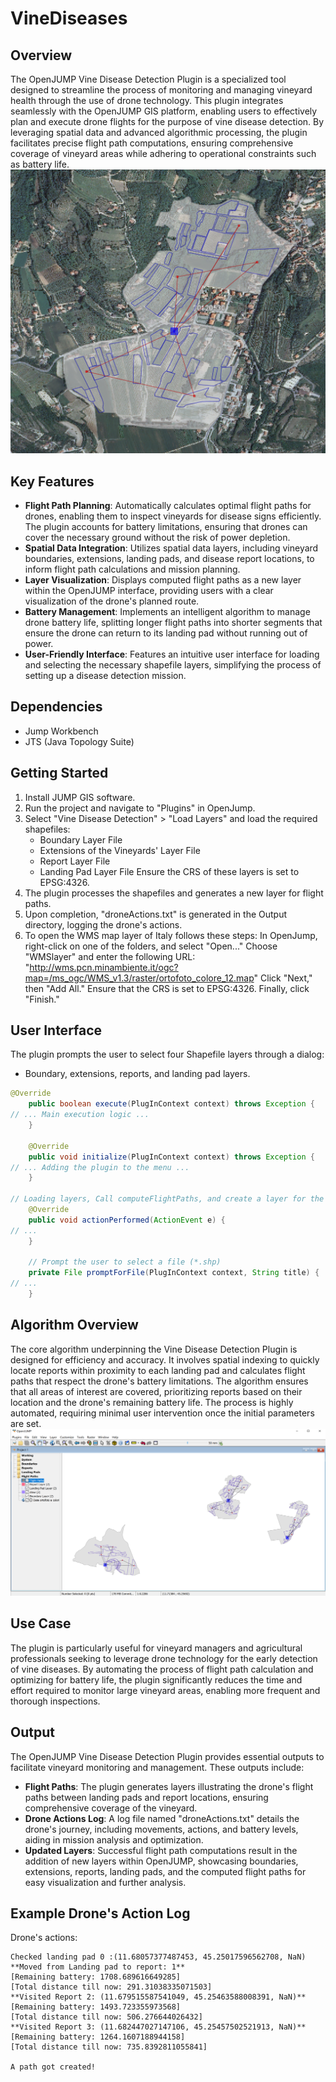 # VineDiseases

## Overview
The OpenJUMP Vine Disease Detection Plugin is a specialized tool designed to streamline the process of monitoring and managing vineyard health through the use of drone technology. This plugin integrates seamlessly with the OpenJUMP GIS platform, enabling users to effectively plan and execute drone flights for the purpose of vine disease detection. By leveraging spatial data and advanced algorithmic processing, the plugin facilitates precise flight path computations, ensuring comprehensive coverage of vineyard areas while adhering to operational constraints such as battery life.
![](Images/Result1.png)

## Key Features
- **Flight Path Planning**: Automatically calculates optimal flight paths for drones, enabling them to inspect vineyards for disease signs efficiently. The plugin accounts for battery limitations, ensuring that drones can cover the necessary ground without the risk of power depletion.
- **Spatial Data Integration**: Utilizes spatial data layers, including vineyard boundaries, extensions, landing pads, and disease report locations, to inform flight path calculations and mission planning.
- **Layer Visualization**: Displays computed flight paths as a new layer within the OpenJUMP interface, providing users with a clear visualization of the drone's planned route.
- **Battery Management**: Implements an intelligent algorithm to manage drone battery life, splitting longer flight paths into shorter segments that ensure the drone can return to its landing pad without running out of power.
- **User-Friendly Interface**: Features an intuitive user interface for loading and selecting the necessary shapefile layers, simplifying the process of setting up a disease detection mission.

## Dependencies
- Jump Workbench
- JTS (Java Topology Suite)

## Getting Started
1. Install JUMP GIS software.
2. Run the project and navigate to "Plugins" in OpenJump.
3. Select "Vine Disease Detection" > "Load Layers" and load the required shapefiles:
   - Boundary Layer File
   - Extensions of the Vineyards' Layer File
   - Report Layer File
   - Landing Pad Layer File
   Ensure the CRS of these layers is set to EPSG:4326.
4. The plugin processes the shapefiles and generates a new layer for flight paths.
5. Upon completion, "droneActions.txt" is generated in the Output directory, logging the drone's actions.
6. To open the WMS map layer of Italy follows these steps:
In OpenJump, right-click on one of the folders, and select "Open..."
Choose "WMSlayer" and enter the following URL: "http://wms.pcn.minambiente.it/ogc?map=/ms_ogc/WMS_v1.3/raster/ortofoto_colore_12.map"
Click "Next," then "Add All."
Ensure that the CRS is set to EPSG:4326.
Finally, click "Finish."

## User Interface
The plugin prompts the user to select four Shapefile layers through a dialog:
- Boundary, extensions, reports, and landing pad layers.

```java
@Override
    public boolean execute(PlugInContext context) throws Exception {
// ... Main execution logic ...
    }
 
    @Override
    public void initialize(PlugInContext context) throws Exception {
// ... Adding the plugin to the menu ...
    }
 
// Loading layers, Call computeFlightPaths, and create a layer for the flight paths
    @Override
    public void actionPerformed(ActionEvent e) {
// ...
    }
 
    // Prompt the user to select a file (*.shp)
    private File promptForFile(PlugInContext context, String title) {
// ...
    }
```

## Algorithm Overview
The core algorithm underpinning the Vine Disease Detection Plugin is designed for efficiency and accuracy. It involves spatial indexing to quickly locate reports within proximity to each landing pad and calculates flight paths that respect the drone's battery limitations. The algorithm ensures that all areas of interest are covered, prioritizing reports based on their location and the drone's remaining battery life. The process is highly automated, requiring minimal user intervention once the initial parameters are set.
![](Images/Result0.png)

## Use Case
The plugin is particularly useful for vineyard managers and agricultural professionals seeking to leverage drone technology for the early detection of vine diseases. By automating the process of flight path calculation and optimizing for battery life, the plugin significantly reduces the time and effort required to monitor large vineyard areas, enabling more frequent and thorough inspections.

## Output
The OpenJUMP Vine Disease Detection Plugin provides essential outputs to facilitate vineyard monitoring and management. These outputs include:

- **Flight Paths**: The plugin generates layers illustrating the drone's flight paths between landing pads and report locations, ensuring comprehensive coverage of the vineyard.
- **Drone Actions Log**: A log file named "droneActions.txt" details the drone's journey, including movements, actions, and battery levels, aiding in mission analysis and optimization.
- **Updated Layers**: Successful flight path computations result in the addition of new layers within OpenJUMP, showcasing boundaries, extensions, reports, landing pads, and the computed flight paths for easy visualization and further analysis.
    
## Example Drone's Action Log
Drone's actions:
```
Checked landing pad 0 :(11.68057377487453, 45.25017596562708, NaN)
**Moved from Landing pad to report: 1**
[Remaining battery: 1708.689616649285]
[Total distance till now: 291.31038335071503]
**Visited Report 2: (11.679515587541049, 45.25463588008391, NaN)**
[Remaining battery: 1493.723355973568]
[Total distance till now: 506.276644026432]
**Visited Report 3: (11.682447027147106, 45.25457502521913, NaN)**
[Remaining battery: 1264.1607188944158]
[Total distance till now: 735.8392811055841]

A path got created!
```

